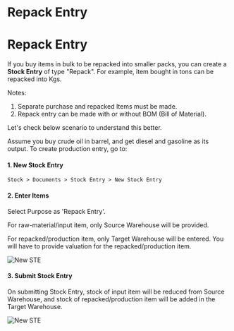 <h1>Repack Entry</h1>

<h1>Repack Entry</h1>

If you buy items in bulk to be repacked into smaller packs, you can create a **Stock Entry** of type "Repack". For example, item bought in tons can be repacked into Kgs. 

Notes:
1. Separate purchase and repacked Items must be made.
2. Repack entry can be made with or without BOM (Bill of Material).

Let's check below scenario to understand this better.

Assume you buy crude oil in barrel, and get diesel and gasoline as its output. To create production entry, go to:

#### 1. New Stock Entry

`Stock > Documents > Stock Entry > New Stock Entry`

#### 2. Enter Items

Select Purpose as 'Repack Entry'.

For raw-material/input item, only Source Warehouse will be provided.

For repacked/production item, only Target Warehouse will be entered. You will have to provide valuation for the repacked/production item.

![New STE]({{docs_base_url}}/assets/img/articles/Selection_071.png)

#### 3. Submit Stock Entry

On submitting Stock Entry, stock of input item will be reduced from Source Warehouse, and stock of repacked/production item will be added in the Target Warehouse.

![New STE]({{docs_base_url}}/assets/img/articles/Selection_072.png)

<!-- markdown --> 